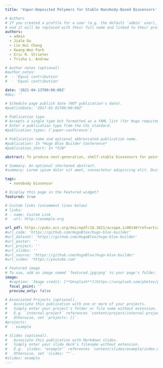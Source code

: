 ```yaml
---
title: 'Vapor-Deposited Polymers for Stable Nanobody-Based Biosensors'

# Authors
# If you created a profile for a user (e.g. the default `admin` user), write the username (folder name) here
# and it will be replaced with their full name and linked to their profile.
authors:
  - admin
  - Jiale Du
  - Lin Hui Chang
  - Kwang-Won Park
  - Eric R. Strieter
  - Trisha L. Andrew

# Author notes (optional)
#author_notes:
#  - 'Equal contribution'
#  - 'Equal contribution'

date: '2021-04-13T00:00:00Z'
#doi: ''

# Schedule page publish date (NOT publication's date).
#publishDate: '2017-01-01T00:00:00Z'

# Publication type.
# Accepts a single type but formatted as a YAML list (for Hugo requirements).
# Enter a publication type from the CSL standard.
#publication_types: ['paper-conference']

# Publication name and optional abbreviated publication name.
#publication: In *Hugo Blox Builder Conference*
#publication_short: In *ICW*

abstract: To produce next-generation, shelf-stable biosensors for point-of-care diagnostics, a combination of rugged biomolecular recognition elements, efficient encapsulants, and innocuous deposition approaches is needed. Furthermore, to ensure that the sensitivity and specificity that are inherent to biological recognition elements are maintained in solid-state biosensing systems, site-specific immobilization chemistries must be invoked such that the function of the biomolecule remains unperturbed. In this work, we present a widely applicable strategy to develop robust solid-state biosensors using emergent nanobody (Nb) recognition elements coupled with a vapor-deposited polymer encapsulation layer. As compared to conventional immunoglobulin G antibodies, Nbs are smaller (12–15 kDa as opposed to ∼150 kDa), have higher thermal stability and pH tolerance, boast greater ease of recombinant production, and are capable of binding antigens with high affinity and specificity. Photoinitiated chemical vapor deposition affords thin, protective polymer barrier layers over immobilized Nb arrays that allow for retention of Nb activity and specificity after both storage under ambient conditions and complete desiccation. Most importantly, we also demonstrate that vapor-deposited polymer encapsulation of Nb arrays enables specific detection of target proteins in complex heterogeneous samples, such as unpurified cell lysate, which is otherwise challenging to achieve with bare Nb arrays.

# Summary. An optional shortened abstract.
#summary: Lorem ipsum dolor sit amet, consectetur adipiscing elit. Duis posuere tellus ac convallis placerat. Proin tincidunt magna sed ex sollicitudin condimentum.

tags:
  - nonobody biosensor

# Display this page in the Featured widget?
featured: true

# Custom links (uncomment lines below)
# links:
# - name: Custom Link
#   url: http://example.org

url_pdf: https://pubs.acs.org/doi/epdf/10.1021/acsapm.1c00140?ref=article_openPDF
#url_code: 'https://github.com/HugoBlox/hugo-blox-builder'
#url_dataset: 'https://github.com/HugoBlox/hugo-blox-builder'
#url_poster: ''
#url_project: ''
#url_slides: ''
#url_source: 'https://github.com/HugoBlox/hugo-blox-builder'
#url_video: 'https://youtube.com'

# Featured image
# To use, add an image named `featured.jpg/png` to your page's folder.
image:
  #caption: 'Image credit: [**Unsplash**](https://unsplash.com/photos/pLCdAaMFLTE)'
  focal_point: ''
  preview_only: false

# Associated Projects (optional).
#   Associate this publication with one or more of your projects.
#   Simply enter your project's folder or file name without extension.
#   E.g. `internal-project` references `content/project/internal-project/index.md`.
#   Otherwise, set `projects: []`.
#projects:
#  - example

# Slides (optional).
#   Associate this publication with Markdown slides.
#   Simply enter your slide deck's filename without extension.
#   E.g. `slides: "example"` references `content/slides/example/index.md`.
#   Otherwise, set `slides: ""`.
#slides: example
---
```



